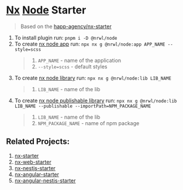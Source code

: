 # [Nx](https://nx.dev/) [Node](https://nx.dev/latest/angular/node/overview) Starter

> Based on the [happ-agency/nx-starter](https://github.com/happ-agency/nx-starter)

1. To install plugin run: `pnpm i -D @nrwl/node`
2. To create [nx node app](https://nx.dev/latest/angular/node/application) run: `npx nx g @nrwl/node:app APP_NAME --style=scss`
	 > 1. `APP_NAME` - name of the application
	 > 2. `--style=scss` - default styles
3. To create [nx node library](https://nx.dev/latest/angular/node/library) run: `npx nx g @nrwl/node:lib LIB_NAME`
	 > 1. `LIB_NAME` - name of the lib
4. To create [nx node publishable library](https://nx.dev/latest/angular/node/library) run: `npx nx g @nrwl/node:lib LIB_NAME --publishable --importPath=NPM_PACKAGE_NAME`
	 > 1. `LIB_NAME` - name of the lib
	 > 2. `NPM_PACKAGE_NAME` - name of npm package

## Related Projects:
1. [nx-starter](https://github.com/happ-agency/nx-starter)
2. [nx-web-starter](https://github.com/happ-agency/nx-web-starter)
3. [nx-nestjs-starter](https://github.com/happ-agency/nx-nestjs-starter)
4. [nx-angular-starter](https://github.com/happ-agency/nx-angular-starter)
5. [nx-angular-nestjs-starter](https://github.com/happ-agency/nx-angular-nestjs-starter)
